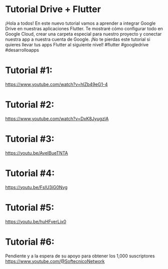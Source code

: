 # Tutorial Drive + Flutter

¡Hola a todos! En este nuevo tutorial vamos a aprender a integrar Google Drive en nuestras aplicaciones Flutter. Te mostraré cómo configurar todo en Google Cloud, crear una carpeta especial para nuestro proyecto y conectar nuestra app a nuestra cuenta de Google. ¡No te pierdas este tutorial si quieres llevar tus apps Flutter al siguiente nivel! #flutter #googledrive #desarrolloapps 

# Tutorial #1:
https://www.youtube.com/watch?v=hlZb49eG1-4

# Tutorial #2:
https://www.youtube.com/watch?v=DxK8JyugzlA

# Tutorial #3:
https://youtu.be/AveIBueTNTA

# Tutorial #4:
https://youtu.be/FsIU3iG0Nvg

# Tutorial #5:
https://youtu.be/huHFverLjx0

# Tutorial #6:
Pendiente y a la espera de su apoyo para obtener los 1,000 suscriptores
https://www.youtube.com/@SoftecnicoNetwork
